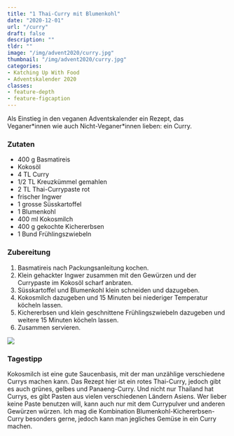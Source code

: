 ```yaml
---
title: "1 Thai-Curry mit Blumenkohl"
date: "2020-12-01"
url: "/curry"
draft: false
description: ""
tldr: ""
image: "/img/advent2020/curry.jpg"
thumbnail: "/img/advent2020/curry.jpg"
categories:
- Katching Up With Food
- Adventskalender 2020
classes: 
- feature-depth
- feature-figcaption
---
```

Als Einstieg in den veganen Adventskalender ein Rezept, das Veganer\*innen wie auch Nicht-Veganer\*innen lieben: ein Curry.

<!--more-->

### Zutaten

- 400 g Basmatireis
- Kokosöl
- 4 TL Curry
- 1/2 TL Kreuzkümmel gemahlen
- 2 TL Thai-Currypaste rot
- frischer Ingwer
- 1 grosse Süsskartoffel
- 1 Blumenkohl
- 400 ml Kokosmilch 
- 400 g gekochte Kichererbsen
- 1 Bund Frühlingszwiebeln


### Zubereitung

1. Basmatireis nach Packungsanleitung kochen.
2. Klein gehackter Ingwer zusammen mit den Gewürzen und der Currypaste im Kokosöl scharf anbraten.
3. Süsskartoffel und Blumenkohl klein schneiden und dazugeben.
4. Kokosmilch dazugeben und 15 Minuten bei niederiger Temperatur köcheln lassen.
5. Kichererbsen und klein geschnittene Frühlingszwiebeln dazugeben und weitere 15 Minuten köcheln lassen.
6. Zusammen servieren.

![](/img/advent2020/curry.jpg)

### Tagestipp
Kokosmilch ist eine gute Saucenbasis, mit der man unzählige verschiedene Currys machen kann. Das Rezept hier ist ein rotes Thai-Curry, jedoch gibt es auch grünes, gelbes und Panaeng-Curry. Und nicht nur Thailand hat Currys, es gibt Pasten aus vielen verschiedenen Ländern Asiens. Wer lieber keine Paste benutzen will, kann auch nur mit dem Currypulver und anderen Gewürzen würzen. Ich mag die Kombination Blumenkohl-Kichererbsen-Curry besonders gerne, jedoch kann man jegliches Gemüse in ein Curry machen.